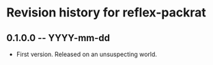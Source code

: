 # Revision history for reflex-packrat

## 0.1.0.0 -- YYYY-mm-dd

* First version. Released on an unsuspecting world.
